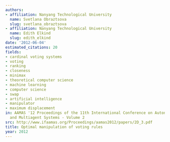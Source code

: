 ```yaml
---
authors:
- affiliation: Nanyang Technological University
  name: Svetlana Obraztsova
  slug: svetlana_obraztsova
- affiliation: Nanyang Technological University
  name: Edith Elkind
  slug: edith_elkind
date: '2012-06-04'
estimated_citations: 20
fields:
- cardinal voting systems
- voting
- ranking
- closeness
- minimax
- theoretical computer science
- machine learning
- computer science
- swap
- artificial intelligence
- manipulator
- maximum displacement
in: AAMAS '12 Proceedings of the 11th International Conference on Autonomous Agents
  and Multiagent Systems - Volume 2
src: http://www.ifaamas.org/Proceedings/aamas2012/papers/2D_3.pdf
title: Optimal manipulation of voting rules
year: 2012
---
```

